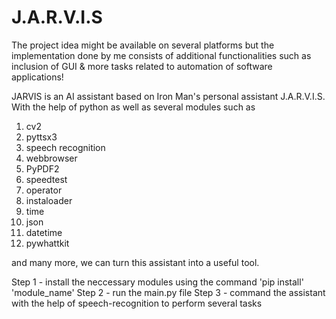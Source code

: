 # J.A.R.V.I.S
The project idea might be available on several platforms but the implementation done by me consists of additional functionalities such as inclusion of GUI & more tasks related to automation of software applications! 

JARVIS is an AI assistant based on Iron Man's personal assistant J.A.R.V.I.S. With the help of python as well as several modules such as 

1) cv2
2) pyttsx3
3) speech recognition
4) webbrowser
5) PyPDF2
6) speedtest
7) operator
8) instaloader
9) time
10) json
11) datetime
12) pywhattkit

and many more, we can turn this assistant into a useful tool. 

Step 1 - install the neccessary modules using the command 'pip install' 'module_name' 
Step 2 - run the main.py file 
Step 3 - command the assistant with the help of speech-recognition to perform several tasks 

